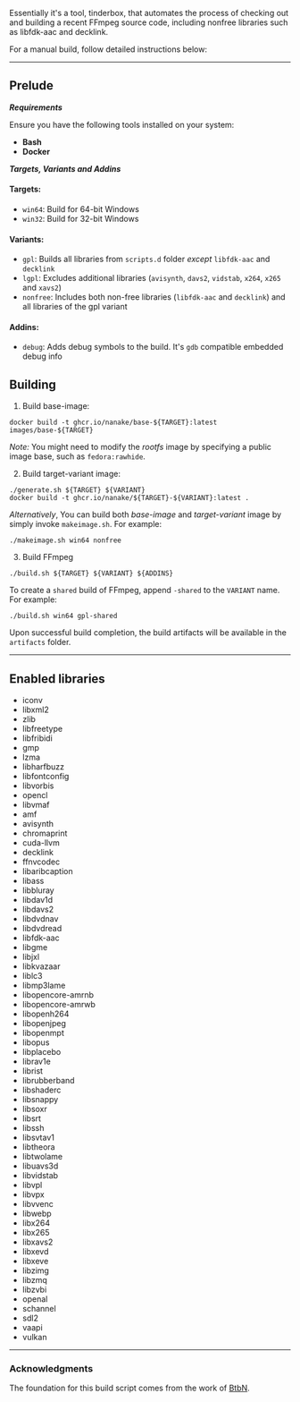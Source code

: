 Essentially it's a tool, tinderbox, that automates the process of checking out and building a recent FFmpeg source code, including nonfree libraries such as libfdk-aac and decklink.

For a manual build, follow detailed instructions below:

---

##  Prelude

***Requirements***

Ensure you have the following tools installed on your system:

- **Bash**
- **Docker**

***Targets, Variants and Addins***

#### Targets:

- `win64`: Build for 64-bit Windows
- `win32`: Build for 32-bit Windows

#### Variants:

- `gpl`: Builds all libraries from `scripts.d` folder *except* `libfdk-aac` and `decklink`
- `lgpl`: Excludes additional libraries (`avisynth`, `davs2`, `vidstab`, `x264`, `x265` and `xavs2`)
- `nonfree`: Includes both non-free libraries (`libfdk-aac` and `decklink`) and all libraries of the gpl variant

#### Addins:

- `debug`: Adds debug symbols to the build. It's `gdb` compatible embedded debug info

##  Building

1. Build base-image:

```console
docker build -t ghcr.io/nanake/base-${TARGET}:latest images/base-${TARGET}
```

*Note:* You might need to modify the *rootfs* image by specifying a public image base, such as `fedora:rawhide`.

2. Build target-variant image:

```console
./generate.sh ${TARGET} ${VARIANT}
docker build -t ghcr.io/nanake/${TARGET}-${VARIANT}:latest .
```
*Alternatively*, You can build both *base-image* and *target-variant* image by simply invoke `makeimage.sh`. For example:

```console
./makeimage.sh win64 nonfree
```

3. Build FFmpeg

```console
./build.sh ${TARGET} ${VARIANT} ${ADDINS}
```
To create a `shared` build of FFmpeg, append `-shared` to the `VARIANT` name. For example:

```console
./build.sh win64 gpl-shared
```
Upon successful build completion, the build artifacts will be available in the `artifacts` folder.

---

## Enabled libraries

- iconv
- libxml2
- zlib
- libfreetype
- libfribidi
- gmp
- lzma
- libharfbuzz
- libfontconfig
- libvorbis
- opencl
- libvmaf
- amf
- avisynth
- chromaprint
- cuda-llvm
- decklink
- ffnvcodec
- libaribcaption
- libass
- libbluray
- libdav1d
- libdavs2
- libdvdnav
- libdvdread
- libfdk-aac
- libgme
- libjxl
- libkvazaar
- liblc3
- libmp3lame
- libopencore-amrnb
- libopencore-amrwb
- libopenh264
- libopenjpeg
- libopenmpt
- libopus
- libplacebo
- librav1e
- librist
- librubberband
- libshaderc
- libsnappy
- libsoxr
- libsrt
- libssh
- libsvtav1
- libtheora
- libtwolame
- libuavs3d
- libvidstab
- libvpl
- libvpx
- libvvenc
- libwebp
- libx264
- libx265
- libxavs2
- libxevd
- libxeve
- libzimg
- libzmq
- libzvbi
- openal
- schannel
- sdl2
- vaapi
- vulkan

---

###  Acknowledgments

The foundation for this build script comes from the work of [BtbN](https://github.com/BtbN/FFmpeg-Builds).

